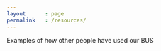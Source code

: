 ```yaml
---
layout      : page
permalink   : /resources/
---
```


Examples of how other people have used our BUS